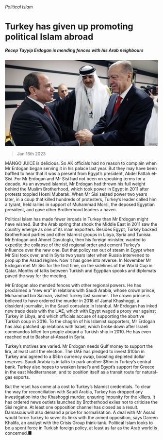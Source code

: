 ###### Political Islam

# Turkey has given up promoting political Islam abroad 

##### Recep Tayyip Erdogan is mending fences with his Arab neighbours 

![image](images/20230121_SRP511.jpg) 

> Jan 16th 2023 

MANGO JUICE is delicious. So AK officials had no reason to complain when Mr Erdogan began serving it in his palace last year. But they may have been baffled to hear that it was a present from Egypt’s president, Abdel Fattah el-Sisi. For Mr Erdogan and Mr Sisi had not been on speaking terms for a decade. As an avowed Islamist, Mr Erdogan had thrown his full weight behind the Muslim Brotherhood, which took power in Egypt in 2011 after protests toppled Hosni Mubarak. When Mr Sisi seized power two years later, in a coup that killed hundreds of protesters, Turkey’s leader called him a tyrant, held rallies in support of Muhammad Morsi, the deposed Egyptian president, and gave other Brotherhood leaders a haven. 

Political Islam has made fewer inroads in Turkey than Mr Erdogan might have wished. But the Arab spring that shook the Middle East in 2011 saw the country emerge as one of its main exporters. Besides Egypt, Turkey backed Brotherhood parties and other Islamist groups in Libya, Syria and Tunisia. Mr Erdogan and Ahmet Davutoglu, then his foreign minister, wanted to expedite the collapse of the old regional order and cement Turkey’s influence over the new one. But that policy ran out of steam in Egypt when Mr Sisi took over, and in Syria two years later when Russia intervened to prop up the Assad regime. Now it has gone into reverse. In November Mr Erdogan met Mr Sisi for the first time, on the sidelines of the World Cup in Qatar. Months of talks between Turkish and Egyptian spooks and diplomats paved the way for the meeting. 

Mr Erdogan also mended fences with other regional powers. He has proclaimed a “new era” in relations with Saudi Arabia, whose crown prince, Muhammad bin Salman, visited Turkey last summer. The crown prince is believed to have ordered the murder in 2018 of Jamal Khashoggi, a dissident journalist, in the Saudi consulate in Istanbul. Mr Erdogan has inked new trade deals with the UAE, which with Egypt waged a proxy war against Turkey in Libya, and which officials accuse of supporting the abortive Turkish coup in 2016. To the chagrin of his Islamist supporters, Mr Erdogan has also patched up relations with Israel, which broke down after Israeli commandos killed ten people aboard a Turkish ship in 2010. He has even reached out to Bashar al-Assad in Syria. 

Turkey’s motives are varied. Mr Erdogan needs Gulf money to support the lira, at least until the election. The UAE has pledged to invest $10bn in Turkey and agreed to a $5bn currency swap, boosting depleted dollar reserves. Saudi Arabia is in talks to park another $5bn in Turkey’s central bank. Turkey also hopes to weaken Israel’s and Egypt’s support for Greece in the east Mediterranean, and to position itself as a transit route for natural-gas exports. 

But the reset has come at a cost to Turkey’s Islamist credentials. To clear the way for reconciliation with Saudi Arabia, Turkey has dropped any investigation into the Khashoggi murder, ensuring impunity for the killers. It has ordered news outlets launched by Brotherhood exiles not to criticise the Sisi regime. At least one opposition channel has closed as a result. Damascus will also demand a price for normalisation. A deal with Mr Assad would force Turkey to sever its links with the armed opposition, says Dareen Khalifa, an analyst with the Crisis Group think-tank. Political Islam looks to be a spent force in Turkish foreign policy, at least as far as the Arab world is concerned.■

